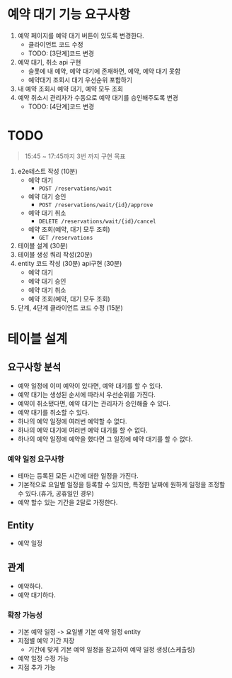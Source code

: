 # 예약 대기 기능 요구사항

1. 예약 페이지를 예약 대기 버튼이 있도록 변경한다.
    - 클라이언트 코드 수정
    - TODO: [3단계]코드 변경
2. 예약 대기, 취소 api 구현
    - 슬롯에 내 예약, 예약 대기에 존재하면, 예약, 예약 대기 못함
    - 예약대기 조회시 대기 우선순위 포함하기
3. 내 예약 조회시 예약 대기, 예약 모두 조회
4. 예약 취소시 관리자가 수동으로 예약 대기를 승인해주도록 변경
    - TODO: [4단계]코드 변경

# TODO

> 15:45 ~ 17:45까지 3번 까지 구현 목표

1. e2e테스트 작성 (10분)
    - 예약 대기
        - `POST /reservations/wait`
    - 예약 대기 승인
        - `POST /reservations/wait/{id}/approve`
    - 예약 대기 취소
        - `DELETE /reservations/wait/{id}/cancel`
    - 예약 조회(예약, 대기 모두 조회)
        - `GET /reservations`
2. 테이블 설계 (30분)
3. 테이블 생성 쿼리 작성(20분)
4. entity 코드 작성 (30분)
   api구현 (30분)
    - 예약 대기
    - 예약 대기 승인
    - 예약 대기 취소
    - 예약 조회(예약, 대기 모두 조회)
6. 단계, 4단계 클라이언트 코드 수정 (15분)

# 테이블 설계

## 요구사항 분석

- 예약 일정에 이미 예약이 있다면, 예약 대기를 할 수 있다.
- 예약 대기는 생성된 순서에 따라서 우선순위를 가진다.
- 예약이 취소됐다면, 예약 대기는 관리자가 승인해줄 수 있다.
- 예약 대기를 취소할 수 있다.
- 하나의 예약 일정에 여러번 예약할 수 없다.
- 하나의 예약 대기에 여러번 예약 대기를 할 수 없다.
- 하나의 예약 일정에 예약을 했다면 그 일정에 예약 대기를 할 수 없다.

### 예약 일정 요구사항

- 테마는 등록된 모든 시간에 대한 일정을 가진다.
- 기본적으로 요일별 일정을 등록할 수 있지만, 특정한 날짜에 원하게 일정을 조정할 수 있다.(휴가, 공휴일인 경우)
- 예약 할수 있는 기간을 2달로 가정한다.

## Entity

- 예약 일정

## 관계

- 예약하다.
- 예약 대기하다.

### 확장 가능성

- 기본 예약 일정 -> 요일별 기본 예약 일정 entity
- 지점별 예약 기간 저장
    - 기간에 맞게 기본 예약 일정을 참고하여 예약 일정 생성(스케출링)
- 예약 일정 수정 가능
- 지점 추가 가능
